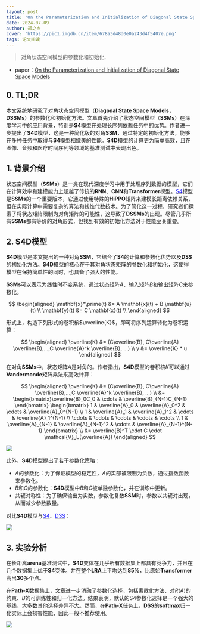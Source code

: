 ```yaml
---
layout: post
title: 'On the Parameterization and Initialization of Diagonal State Space Models'
date: 2024-07-09
author: 郑之杰
cover: 'https://pic1.imgdb.cn/item/678a3d48d0e0a243d4f5407e.png'
tags: 论文阅读
---
```


> 对角状态空间模型的参数化和初始化.

- paper：[On the Parameterization and Initialization of Diagonal State Space Models](https://arxiv.org/abs/2206.11893)

## 0. TL;DR

本文系统地研究了对角状态空间模型（**Diagonal State Space Models**，**DSSMs**）的参数化和初始化方法。文章首先介绍了状态空间模型（**SSMs**）在深度学习中的应用背景，特别是**S4**模型在处理长序列依赖任务中的优势。作者进一步提出了**S4D**模型，这是一种简化版的对角**SSM**，通过特定的初始化方法，能够在多种任务中取得与**S4**模型相媲美的性能。**S4D**模型的计算更为简单高效，且在图像、音频和医疗时间序列等领域的基准测试中表现出色。

## 1. 背景介绍

状态空间模型（**SSMs**）是一类在现代深度学习中用于处理序列数据的模型，它们在计算效率和建模能力上超越了传统的**RNN**、**CNN**和**Transformer**模型。[<font color=blue>S4</font>](https://0809zheng.github.io/2024/07/03/s4.html)模型是**SSMs**的一个重要版本，它通过使用特殊的**HiPPO**矩阵来建模长距离依赖关系，但在实际计算中需要复杂的算法和线性代数技术。为了简化这一过程，研究者们探索了将状态矩阵限制为对角矩阵的可能性，这导致了**DSSMs**的出现。尽管几乎所有**SSMs**都有等价的对角形式，但找到有效的初始化方法对于性能至关重要。

## 2. S4D模型

**S4D**模型是本文提出的一种对角**SSM**，它结合了**S4**的计算和参数化优势以及**DSS**的初始化方法。**S4D**模型的核心在于其对角状态矩阵的参数化和初始化，这使得模型在保持简单性的同时，也具备了强大的性能。

**SSMs**可以表示为线性时不变系统，通过状态矩阵$A$、输入矩阵$B$和输出矩阵$C$来参数化。

$$
\begin{aligned}
\mathbf{x}^\prime(t) &= A \mathbf{x}(t) + B \mathbf{u}(t) \\
\mathbf{y}(t) &= C \mathbf{x}(t) \\
\end{aligned}
$$

形式上，构造下列形式的卷积核$\overline{K}$，即可将序列运算转化为卷积运算：

$$
\begin{aligned}
\overline{K} &= (C\overline{B}, C\overline{A} \overline{B},...,C \overline{A}^k \overline{B}, ...) \\
y &= \overline{K} * u
\end{aligned}
$$

在对角**SSMs**中，状态矩阵$A$是对角的。作者指出，**S4D**模型的卷积核$K$可以通过**Vandermonde**矩阵乘法来高效计算：

$$
\begin{aligned}
\overline{K} &= (C\overline{B}, C\overline{A} \overline{B},...,C \overline{A}^k \overline{B}, ...) \\
&= \begin{bmatrix}\overline{B}_0C_0 & \cdots & \overline{B}_{N-1}C_{N-1} \end{bmatrix} \begin{bmatrix} 1 & \overline{A}_0 & \overline{A}_0^2 & \cdots & \overline{A}_0^{N-1} \\ 1 & \overline{A}_1 & \overline{A}_1^2 & \cdots & \overline{A}_1^{N-1} \\ \cdots & \cdots & \cdots & \cdots & \cdots \\ 1 & \overline{A}_{N-1} & \overline{A}_{N-1}^2 & \cdots & \overline{A}_{N-1}^{N-1} \end{bmatrix} \\
&= \overline{B}^T \cdot C \cdot \mathcal{V}_L(\overline{A})
\end{aligned}
$$

![](https://pic1.imgdb.cn/item/678a4631d0e0a243d4f541dd.png)

此外，**S4D**模型提出了若干参数化策略：
- $A$的参数化：为了保证模型的稳定性，$A$的实部被限制为负数，通过指数函数来参数化。
- $B$和$C$的参数化：**S4D**模型中$B$和$C$被单独参数化，并在训练中更新。
- 共轭对称性：为了确保输出为实数，参数化复数**SSM**时，参数以共轭对出现，从而减少参数数量。

对比**S4D**模型与[<font color=blue>S4</font>](https://0809zheng.github.io/2024/07/03/s4.html)、[<font color=blue>DSS</font>](https://0809zheng.github.io/2024/07/07/dss.html)：

![](https://pic1.imgdb.cn/item/678a447fd0e0a243d4f541aa.png)

## 3. 实验分析

在长距离**arena**基准测试中，**S4D**变体在几乎所有数据集上都具有竞争力，并且在几个数据集上优于**S4**变体。并在整个**LRA**上平均达到**85%**，比原始**Transformer**高出**30**多个点。

在**Path-X**数据集上，文章进一步消融了参数化选择，包括离散化方法、对$R(A)$的约束、$B$的可训练性和归一化方法。结果表明，默认的S4参数化选择是一个强大的基线，大多数其他选择差异不大。然而，在**Path-X**任务上，**DSS**的**softmax**归一化实际上会损害性能，因此一般不推荐使用。

![](https://pic1.imgdb.cn/item/678a44dcd0e0a243d4f541b9.png)